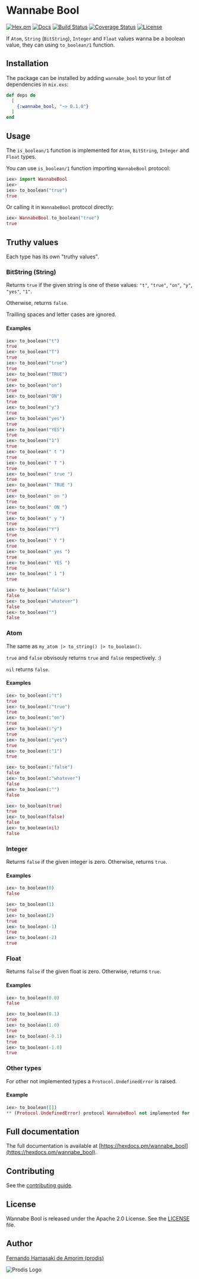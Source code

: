 # Wannabe Bool

[![Hex.pm](https://img.shields.io/hexpm/v/wannabe_bool.svg)](https://hex.pm/packages/wannabe_bool)
[![Docs](https://img.shields.io/badge/hex-docs-542581.svg)](https://hexdocs.pm/wannabe_bool)
[![Build Status](https://travis-ci.org/prodis/wannabe_bool_elixir.svg?branch=master)](https://travis-ci.org/prodis/wannabe_bool_elixir)
[![Coverage Status](https://coveralls.io/repos/github/prodis/wannabe_bool_elixir/badge.svg?branch=master)](https://coveralls.io/github/prodis/wannabe_bool_elixir?branch=master)
[![License](https://img.shields.io/hexpm/l/wannabe_bool.svg)](https://github.com/prodis/wannabe_bool_elixir/blob/master/LICENSE)

If `Atom`, `String` (`BitString`), `Integer` and `Float` values wanna be a boolean value, they can using `to_boolean/1` function.

## Installation

The package can be installed by adding `wannabe_bool` to your list of dependencies in `mix.exs`:

```elixir
def deps do
  [
    {:wannabe_bool, "~> 0.1.0"}
  ]
end
```

## Usage

The `is_boolean/1` function is implemented for `Atom`, `BitString`, `Integer` and `Float` types.

You can use `is_boolean/1` function importing `WannabeBool` protocol:
```elixir
iex> import WannabeBool
iex>
iex> to_boolean("true")
true
```

Or calling it in `WannabeBool` protocol directly:
```elixir
iex> WannabeBool.to_boolean("true")
true
```

## Truthy values

Each type has its own "truthy values".

### BitString (String)

Returns `true` if the given string is one of these values: `"t"`, `"true"`, `"on"`, `"y"`, `"yes"`, `"1"`.

Otherwise, returns `false`.

Trailling spaces and letter cases are ignored.

#### Examples

```elixir
iex> to_boolean("t")
true
iex> to_boolean("T")
true
iex> to_boolean("true")
true
iex> to_boolean("TRUE")
true
iex> to_boolean("on")
true
iex> to_boolean("ON")
true
iex> to_boolean("y")
true
iex> to_boolean("yes")
true
iex> to_boolean("YES")
true
iex> to_boolean("1")
true
iex> to_boolean(" t ")
true
iex> to_boolean(" T ")
true
iex> to_boolean(" true ")
true
iex> to_boolean(" TRUE ")
true
iex> to_boolean(" on ")
true
iex> to_boolean(" ON ")
true
iex> to_boolean(" y ")
true
iex> to_boolean("Y")
true
iex> to_boolean(" Y ")
true
iex> to_boolean(" yes ")
true
iex> to_boolean(" YES ")
true
iex> to_boolean(" 1 ")
true

iex> to_boolean("false")
false
iex> to_boolean("whatever")
false
iex> to_boolean("")
false
```

### Atom

The same as `my_atom |> to_string() |> to_boolean()`.

`true` and `false` obvisouly returns `true` and `false` respectively. :)

`nil` returns `false`.

#### Examples

```elixir
iex> to_boolean(:"t")
true
iex> to_boolean(:"true")
true
iex> to_boolean(:"on")
true
iex> to_boolean(:"y")
true
iex> to_boolean(:"yes")
true
iex> to_boolean(:"1")
true

iex> to_boolean(:"false")
false
iex> to_boolean(:"whatever")
false
iex> to_boolean(:"")
false

iex> to_boolean(true)
true
iex> to_boolean(false)
false
iex> to_boolean(nil)
false
```

### Integer

Returns `false` if the given integer is zero. Otherwise, returns `true`.

#### Examples

```elixir
iex> to_boolean(0)
false

iex> to_boolean(1)
true
iex> to_boolean(2)
true
iex> to_boolean(-1)
true
iex> to_boolean(-2)
true
```

### Float

Returns `false` if the given float is zero. Otherwise, returns `true`.

#### Examples

```elixir
iex> to_boolean(0.0)
false

iex> to_boolean(0.1)
true
iex> to_boolean(1.0)
true
iex> to_boolean(-0.1)
true
iex> to_boolean(-1.0)
true
```

### Other types

For other not implemented types a `Protocol.UndefinedError` is raised.

#### Example

```elixir
iex> to_boolean([])
** (Protocol.UndefinedError) protocol WannabeBool not implemented for []. This protocol is implemented for: Atom, BitString, Float, Integer
```

## Full documentation

The full documentation is available at [https://hexdocs.pm/wannabe_bool](https://hexdocs.pm/wannabe_bool).

## Contributing

See the [contributing guide](https://github.com/prodis/wannabe_bool_elixir/blob/master/CONTRIBUTING.md).

## License

Wannabe Bool is released under the Apache 2.0 License. See the [LICENSE](https://github.com/prodis/wannabe_bool_elixir/blob/master/LICENSE) file.

## Author

[Fernando Hamasaki de Amorim (prodis)](https://github.com/prodis)

![Prodis Logo](https://camo.githubusercontent.com/c01a3ebca1c000d7586a998bb07316c8cb784ce5/687474703a2f2f70726f6469732e6e65742e62722f696d616765732f70726f6469735f3135302e676966)
